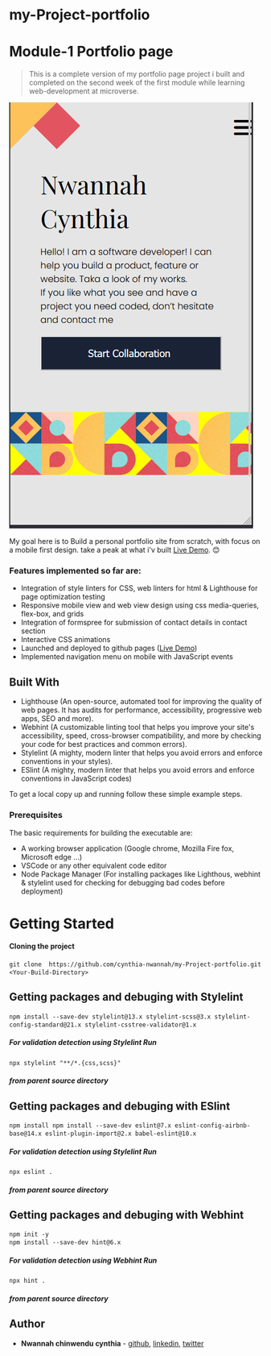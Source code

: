 # my-Project-portfolio
# Module-1 Portfolio page

> This is a complete version of my portfolio page project i built and completed on the second week of the first module while learning web-development at microverse.

![screenshot](./asset/image1.png)

My goal here is to Build a personal portfolio site from scratch, with focus on a mobile first design. take a peak at what i'v built [Live Demo](https://cynthia-nwannah.github.io/my-Project-portfolio/). 😊

### Features implemented so far are:
* Integration of style linters for CSS, web linters for html & Lighthouse for page optimization testing
* Responsive mobile view and web view design using css media-queries, flex-box, and grids
* Integration of formspree for submission of contact details in contact section
* Interactive CSS animations
* Launched and deployed to github pages ([Live Demo](https://cynthia-nwannah.github.io/my-Project-portfolio/))
* Implemented navigation menu on mobile with JavaScript events

## Built With

- Lighthouse (An open-source, automated tool for improving the quality of web pages. It has audits for performance, accessibility, progressive web apps, SEO and more).
- Webhint (A customizable linting tool that helps you improve your site's accessibility, speed, cross-browser compatibility, and more by checking your code for best practices and common errors).
- Stylelint (A mighty, modern linter that helps you avoid errors and enforce conventions in your styles).
- ESlint (A mighty, modern linter that helps you avoid errors and enforce conventions in JavaScript codes)

To get a local copy up and running follow these simple example steps.

### Prerequisites
The basic requirements for building the executable are:
* A working browser application (Google chrome, Mozilla Fire fox, Microsoft edge ...)
* VSCode or any other equivalent code editor
* Node Package Manager (For installing packages like Lighthous, webhint & stylelint used for checking for debugging bad codes before deployment)

# Getting Started

#### Cloning the project
```
git clone  https://github.com/cynthia-nwannah/my-Project-portfolio.git <Your-Build-Directory>
```

## Getting packages and debuging with Stylelint
```
npm install --save-dev stylelint@13.x stylelint-scss@3.x stylelint-config-standard@21.x stylelint-csstree-validator@1.x
```
##### For validation detection using Stylelint Run
```
npx stylelint "**/*.{css,scss}"
```
##### from parent source directory

## Getting packages and debuging with ESlint
```
npm install npm install --save-dev eslint@7.x eslint-config-airbnb-base@14.x eslint-plugin-import@2.x babel-eslint@10.x
```
##### For validation detection using Stylelint Run
```
npx eslint .
```
##### from parent source directory

## Getting packages and debuging with Webhint
```
npm init -y
npm install --save-dev hint@6.x
```
##### For validation detection using Webhint Run
```
npx hint .
```
##### from parent source directory

## Author
* **Nwannah chinwendu cynthia** - [github](https://github.com/cynthia-nwannah), [linkedin](https://www.linkedin.com/in/cynthia-nwannah/), [twitter](https://twitter.com/CynthiaNwannah)